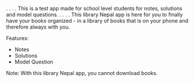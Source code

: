 .
.
.
.
This is a test app made for school level students for notes, solutions and model questions.
.
.
.
.
This library Nepal app is here for you to finally have your books organized - in a library of books that is on your phone and therefore always with you.

Features:
- Notes
- Solutions
- Model Question

Note: With this library Nepal app, you cannot download books.
